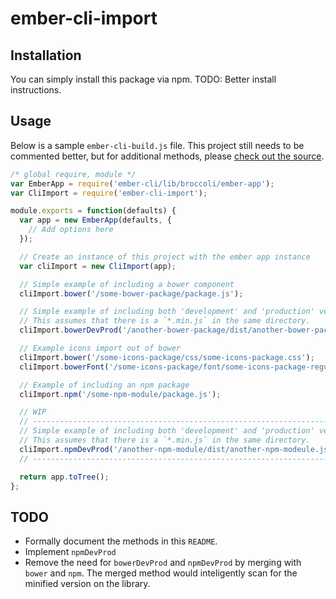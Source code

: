 ember-cli-import
================

## Installation

You can simply install this package via npm. TODO: Better install instructions.

## Usage

Below is a sample `ember-cli-build.js` file. This project still needs to be commented better, but for additional methods, please [check out the source](ember-cli-import.js).

```js
/* global require, module */
var EmberApp = require('ember-cli/lib/broccoli/ember-app');
var CliImport = require('ember-cli-import');

module.exports = function(defaults) {
  var app = new EmberApp(defaults, {
    // Add options here
  });

  // Create an instance of this project with the ember app instance
  var cliImport = new CliImport(app);

  // Simple example of including a bower component
  cliImport.bower('/some-bower-package/package.js');

  // Simple example of including both 'development' and 'production' versions of a bower component.
  // This assumes that there is a `*.min.js` in the same directory.
  cliImport.bowerDevProd('/another-bower-package/dist/another-bower-package.js');

  // Example icons import out of bower
  cliImport.bower('/some-icons-package/css/some-icons-package.css');
  cliImport.bowerFont('/some-icons-package/font/some-icons-package-regular-webfont',  { destDir: 'font' })

  // Example of including an npm package
  cliImport.npm('/some-npm-module/package.js');

  // WIP
  // -------------------------------------------------------------------------------------
  // Simple example of including both 'development' and 'production' versions of a node module.
  // This assumes that there is a `*.min.js` in the same directory.
  cliImport.npmDevProd('/another-npm-module/dist/another-npm-modeule.js');
  // -------------------------------------------------------------------------------------

  return app.toTree();
};
```

## TODO

- Formally document the methods in this `README`.
- Implement `npmDevProd`
- Remove the need for `bowerDevProd` and `npmDevProd` by merging with `bower` and `npm`. The merged method would inteligently scan for the minified version on the library.
